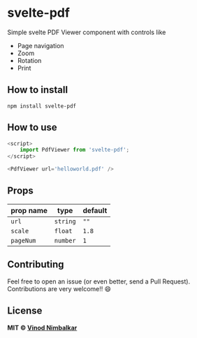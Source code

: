 
# svelte-pdf

Simple svelte PDF Viewer component with controls like

-   Page navigation
-   Zoom
-	Rotation
-	Print

## How to install

```
npm install svelte-pdf
```

## How to use

```js
<script>
	import PdfViewer from 'svelte-pdf';
</script>

<PdfViewer url='helloworld.pdf' />

```

## Props

prop name            | type                   | default
---------------------|------------------------|-------------------------
`url`              | `string`                 | `""`
`scale`            | `float`                  | `1.8`
`pageNum`          | `number`                 | `1`

## Contributing

Feel free to open an issue (or even better, send a Pull Request). Contributions are very welcome!! 😄


## License

**MIT &copy; [Vinod Nimbalkar](https://github.com/vinodnimbalkar/svelte-pdf/blob/master/LICENSE)**